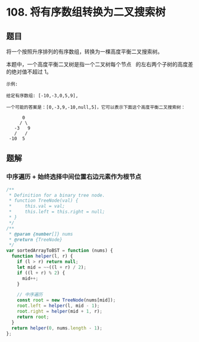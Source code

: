 # 108. 将有序数组转换为二叉搜索树

## 题目

将一个按照升序排列的有序数组，转换为一棵高度平衡二叉搜索树。

本题中，一个高度平衡二叉树是指一个二叉树每个节点   的左右两个子树的高度差的绝对值不超过 1。

```auto
示例:

给定有序数组: [-10,-3,0,5,9],

一个可能的答案是：[0,-3,9,-10,null,5]，它可以表示下面这个高度平衡二叉搜索树：

      0
     / \
   -3   9
   /   /
 -10  5
```

## 题解

### 中序遍历 + 始终选择中间位置右边元素作为根节点

```JavaScript
/**
 * Definition for a binary tree node.
 * function TreeNode(val) {
 *     this.val = val;
 *     this.left = this.right = null;
 * }
 */
/**
 * @param {number[]} nums
 * @return {TreeNode}
 */
var sortedArrayToBST = function (nums) {
  function helper(l, r) {
    if (l > r) return null;
    let mid = ~~((l + r) / 2);
    if ((l + r) % 2) {
      mid++;
    }

    // 中序遍历
    const root = new TreeNode(nums[mid]);
    root.left = helper(l, mid - 1);
    root.right = helper(mid + 1, r);
    return root;
  }
  return helper(0, nums.length - 1);
};

```
